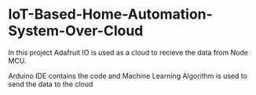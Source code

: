 # IoT-Based-Home-Automation-System-Over-Cloud

In this project Adafruit IO is used as a cloud to recieve the data from Node MCU.

Arduino IDE contains the code and Machine Learning Algorithm is used to send the data to the cloud
